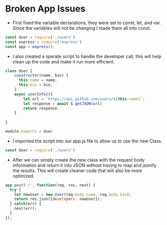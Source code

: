 # Broken App Issues

- First fixed the variable declarations, they were set to const, let, and var. Since the variables will not be changing I made them all into const.

```js
const User = require('./users')
const express = require('express')
const app = express();
```

- I also created a sperate script to handle the developer call, this will help clean up the code and make it run more efficient.

```js
class User {
    constructor(name, bio) {
      this.name = name;
      this.bio = bio;
    }
    async userInfo(){
        let url = `https://api.github.com/users/${this.name}`;
        let response = await $.getJSON(url)
        return response;
    }
  
}  

module.exports = User
```
- I imported the script into our app.js file to allow us to use the new Class.

```js
const User = require('./users')
```
- After we can simply create the new class with the request body information and return it into JSON without having to map and jsonify the results. This will create cleaner code that will also be more optimized.

```js
app.post('/', function(req, res, next) {
  try {
    let newUser = new User(req.body.name, req.body.bio);
    return res.json({developers: newUser});
  } catch(err) {
    next(err);
  }
});
```

